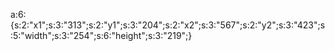a:6:{s:2:"x1";s:3:"313";s:2:"y1";s:3:"204";s:2:"x2";s:3:"567";s:2:"y2";s:3:"423";s:5:"width";s:3:"254";s:6:"height";s:3:"219";}